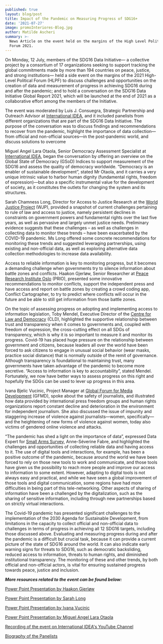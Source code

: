 ```yaml
---
published: true
layout: blog/post
title: Impact of the Pandemic on Measuring Progress of SDG16+
date: '2021-07-27'
image: promoInteriores-Blog.jpg
author: Matilde Ascheri
summary: >-
  News Article on the event held on the margins of the High Level Political
  Forum 2021.
---
```

On Monday, 12 July, members of the SDG16 Data Initiative— a collective project by a consortium of 17 organizations seeking to support tracking the global commitments made by more than 194 countries on peace, justice, and strong institutions— held a side event on the margins of the 2021 High-Level Political Forum (HLPF) to discuss challenges and opportunities on the creation of data and measurement of progress in achieving SDG16 during and after the pandemic; and to hold a conversation on the SDG16 Data Initiative Global Report 2021, which will be launched at the end of 2021 as a collaborative effort among the members of the Initiative.

The event was moderated by Luis J. Consuegra, Strategic Partnership and Outreach Advisor at [International IDEA](http://www.idea.int), and it included panelists from different organizations that are part of the SDG16 Data Initiative. The purpose of the conversation was to discuss findings and recommendations to recover from the pandemic, highlight the importance of data collection—from official and non-official sources—in the post-pandemic world, and discuss solutions to overcome 

Miguel Angel Lara Otaola, Senior Democracy Assessment Specialist at [International IDEA](http://www.idea.int), began the conversation by offering an overview on the Global State of Democracy (GSoD) Indices to support measurement of the SDG16 and assess the quality of democracy worldwide. “Democracy is an enabler of sustainable development”, stated Mr Otaola, and it carries a very unique intrinsic value to harbor human dignity (fundamental rights, freedom of expression)—but also a specific instrumental value for the development of society, as it constitutes the outlets for changing the system and its structures.

Sarah Chamness Long, Director for Access to Justice Research at the [World Justice Project](http://worldjusticeproject.org) (WJP), provided a snapshot of current challenges pertaining to rule of law and access to justice, namely persistent declines in constraints on government powers and fundamental rights over the last five years, as well as pervasive and largely unmet justice needs. Preliminary evidence suggests that these challenges – as well as challenges in collecting data to monitor these trends – have been exacerbated by the COVID-19 pandemic. Ms Long offered some concrete recommendations for monitoring these trends and suggested leveraging partnerships, using existing and non-official data, as well as exploring alternative data collection methodologies to increase data availability.

Access to reliable information is key to monitoring progress, but it becomes a demanding challenge when governments try to silence information about battle zones and conflicts. Haakon Gjerløw, Senior Researcher at [Peace Research Institute Oslo](http://www.prio.org) (PRIO), presented some innovative recommendations to monitor conflicts, support the independent press and have access and report on battle zones by creating a crowd coding app, Conflict Cartographer, to try to predict where conflicts will occur in the future and be able to still get information from those battle zones.

On the topic of assessing progress on adopting and implementing access to information legislation, Toby Mendel, Executive Director of the [Centre for Law and Democracy](http://www.law-democracy.org) (CLD), highlighted the supportive relationship between trust and transparency when it comes to governments and, coupled with freedom of expression, the cross-cutting effect on all SDGs of transparency, which is why it is so important to measure it and monitor its progress. Covid-19 has placed huge pressure on the relationship between government and citizens, because leaders all over the world have been forced to ask citizens to engage in unusual social behavior (wear masks, practice social distance) that is normally outside of the remit of governance. Although transparency is foundational to maintaining trust, many governments have taken advantage of the pandemic to become more secretive. “Access to information is key to accountability”, stated Mendel. Fortunately, we now have better ways to assess progress on this right and hopefully the SDGs can be used to lever up progress in this area.

Ivana Bjelic Vucinic, Project Manager at [Global Forum for Media Development](http://www.gfmd.info) (GFMD), spoke about the safety of journalists, and illustrated how data provided by international press freedom groups and human rights organizations report constant decline and deterioration in the environment for independent journalism. She also discussed the issue of impunity and staggering increase of violence against journalists—women, specifically—and the heightening of new forms of violence against women, today also victims of gendered online violence and attacks.

“The pandemic has shed a light on the importance of data”, expressed Data Expert for [Small Arms Survey](http://www.smallarmssurvey.org), Anne-Séverine Fabre, and highlighted the challenges and opportunities of collecting reliable data and having access to it. The use of digital tools and interactions, for example, has been a positive outcome of the pandemic, because around the world we have been forced to rely on those new tools to work and communicate, and those tools have given us the possibility to reach more people and improve our access to information to some extent. However, adapting to digital tools is not always easy and practical, and while we have seen a global improvement of those tools and digital communication, some regions have had more difficulties in being part of this tele-networking. Other aspects of sharing of information have been a challenged by the digitalization, such as the sharing of sensitive information, including through new partnerships based on strictly virtual interactions.

The Covid-19 pandemic has presented significant challenges to the implementation of the 2030 Agenda for Sustainable Development, from limitations in the capacity to collect official and non-official data to challenges in terms of progress in achieving all 12 SDG16 targets, including those discussed above. Evaluating and measuring progress during and after the pandemic is a difficult but crucial task, because it can provide a current picture of the state of SDG16 around the world. It can also indicate early warning signs for threats to SDG16, such as democratic backsliding, reduced access to information, threats to human rights, and diminished institutional transparency. The monitoring of these and other trends, by both official and non-official actors, is vital for ensuring sustained progress towards peace, justice and inclusion.  
 
  
  
  
  
**_More resources related to the event can be found below:_**

[Power Point Presentation by Haakon Gjerløw](https://www.idea.int/sites/default/files/news/news-pdfs/Haakon%20PPT.pptx)

[Power Point Presentation by Sarah Long](https://www.idea.int/sites/default/files/news/news-pdfs/Sarah%20PPT.pdf)

[Power Point Presentation by Ivana Vucinic](https://www.idea.int/sites/default/files/news/news-pdfs/Ivana%20PPT.pptx)

[Power Point Presentation by Miguel Angel Lara Otaola](https://www.idea.int/sites/default/files/SDG16%20and%20GSoD%20Indices%2012%20July.pptx)

[Recording of the event on International IDEA's YouTube Channel](https://www.youtube.com/watch?v=_j2z5erFIq0&t=204s)

[Biography of the Panelists](https://www.idea.int/sites/default/files/news/news-pdfs/HLPF%202021%20Panelists%27%20Bios.pdf)
